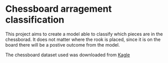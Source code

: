 # Chessboard arragement classification


This project aims to create a model able to classify which pieces are in the chessborad. It does not matter where the rook is placed, since it is on the board there will be a postive outcome from the model.


The chessboard dataset used was downloaded from [Kagle](https://www.kaggle.com/thatoneguyaditya/computer-vision-chess-dataset)
